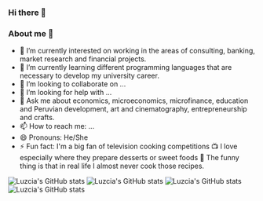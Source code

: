 ### Hi there 👋

### About me 💃

- 🔭 I’m currently interested on working in the areas of consulting, banking, market research and financial projects.
- 🌱 I’m currently learning different programming languages that are necessary to develop my university career. 
- 👯 I’m looking to collaborate on ...
- 🤔 I’m looking for help with ...
- 💬 Ask me about economics, microeconomics, microfinance, education and Peruvian development, art and cinematography, entrepreneurship and crafts.
- 📫 How to reach me: ...
- 😄 Pronouns: He/She
- ⚡ Fun fact: I'm a big fan of television cooking competitions 📺 I love especially where they prepare desserts or sweet foods 🍫 The funny thing is that in real life I almost never cook those recipes.

![Luzcia's GitHub stats](https://github-readme-stats.vercel.app/api?username=LuzciaHA&show_icons=true&hide=stars,issues&theme=moltack)
![Luzcia's GitHub stats](https://github-readme-stats.vercel.app/api?username=LuzciaHA&show_icons=true&hide=stars,issues&theme=jolly)
![Luzcia's GitHub stats](https://github-readme-stats.vercel.app/api?username=LuzciaHA&show_icons=true&hide=stars,issues&theme=outrun)
![Luzcia's GitHub stats](https://github-readme-stats.vercel.app/api?username=LuzciaHA&show_icons=true&hide=stars,issues&theme=radical)
